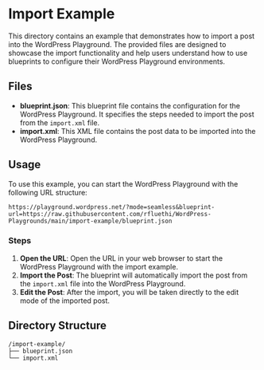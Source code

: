 
# Import Example

This directory contains an example that demonstrates how to import a post into the WordPress Playground. The provided files are designed to showcase the import functionality and help users understand how to use blueprints to configure their WordPress Playground environments.

## Files

- **blueprint.json**: This blueprint file contains the configuration for the WordPress Playground. It specifies the steps needed to import the post from the `import.xml` file.
- **import.xml**: This XML file contains the post data to be imported into the WordPress Playground.

## Usage

To use this example, you can start the WordPress Playground with the following URL structure:

```
https://playground.wordpress.net/?mode=seamless&blueprint-url=https://raw.githubusercontent.com/rfluethi/WordPress-Playgrounds/main/import-example/blueprint.json
```

### Steps

1. **Open the URL**: Open the URL in your web browser to start the WordPress Playground with the import example.
2. **Import the Post**: The blueprint will automatically import the post from the `import.xml` file into the WordPress Playground.
3. **Edit the Post**: After the import, you will be taken directly to the edit mode of the imported post.

## Directory Structure

```
/import-example/
├── blueprint.json
└── import.xml
```
